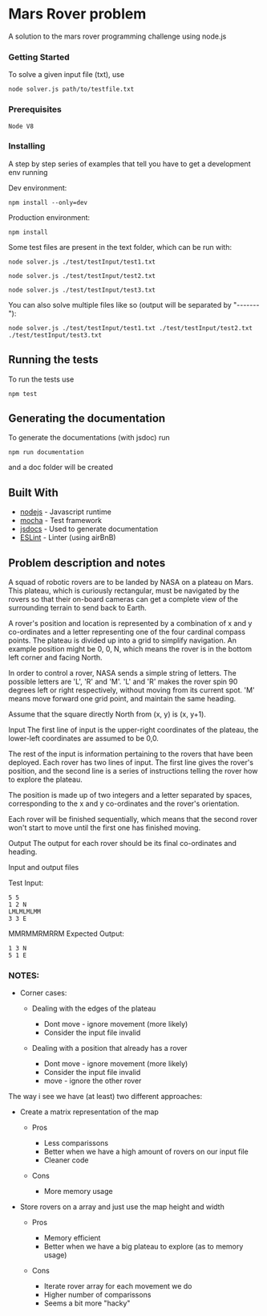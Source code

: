 # Mars Rover problem

A solution to the mars rover programming challenge using node.js

### Getting Started

To solve a given input file (txt), use

```
node solver.js path/to/testfile.txt
```

### Prerequisites

```
Node V8
```

### Installing

A step by step series of examples that tell you have to get a development env running

Dev environment:
```
npm install --only=dev
```

Production environment:
```
npm install
```

Some test files are present in the text folder, which can be run with:

```
node solver.js ./test/testInput/test1.txt
```
```
node solver.js ./test/testInput/test2.txt
```
```
node solver.js ./test/testInput/test3.txt
```

You can also solve multiple files like so (output will be separated by "-------"):

```
node solver.js ./test/testInput/test1.txt ./test/testInput/test2.txt ./test/testInput/test3.txt
```

## Running the tests

To run the tests use
```
npm test
```

## Generating the documentation

To generate the documentations (with jsdoc) run
```
npm run documentation
```
and a doc folder will be created


## Built With

* [nodejs](https://nodejs.org/en/) - Javascript runtime
* [mocha](https://mochajs.org/) - Test framework
* [jsdocs](https://github.com/jsdoc3/jsdoc) - Used to generate documentation
* [ESLint](https://eslint.org/) - Linter (using airBnB)


## Problem description and notes
A squad of robotic rovers are to be landed by NASA on a plateau on Mars. This plateau, which is curiously rectangular, must be navigated by the rovers so that their on-board cameras can get a complete view of the surrounding terrain to send back to Earth.

A rover's position and location is represented by a combination of x and y co-ordinates and a letter representing one of the four cardinal compass points. The plateau is divided up into a grid to simplify navigation. An example position might be 0, 0, N, which means the rover is in the bottom left corner and facing North.

In order to control a rover, NASA sends a simple string of letters. The possible letters are 'L', 'R' and 'M'. 'L' and 'R' makes the rover spin 90 degrees left or right respectively, without moving from its current spot. 'M' means move forward one grid point, and maintain the same heading.

Assume that the square directly North from (x, y) is (x, y+1).

Input
The first line of input is the upper-right coordinates of the plateau, the lower-left coordinates are assumed to be 0,0.

The rest of the input is information pertaining to the rovers that have been deployed. Each rover has two lines of input. The first line gives the rover's position, and the second line is a series of instructions telling the rover how to explore the plateau.

The position is made up of two integers and a letter separated by spaces, corresponding to the x and y co-ordinates and the rover's orientation.

Each rover will be finished sequentially, which means that the second rover won't start to move until the first one has finished moving.

Output
The output for each rover should be its final co-ordinates and heading.

Input and output files

Test Input:
```
5 5
1 2 N
LMLMLMLMM
3 3 E
```
MMRMMRMRRM
Expected Output:
```
1 3 N
5 1 E
```

### NOTES:
* Corner cases:
  * Dealing with the edges of the plateau

    * Dont move - ignore movement (more likely)
    * Consider the input file invalid
  * Dealing with a position that already has a rover

    * Dont move - ignore movement (more likely)
    * Consider the input file invalid
    * move - ignore the other rover

The way i see we have (at least) two different approaches:

* Create a matrix representation of the map
  * Pros

    * Less comparissons
    * Better when we have a high amount of rovers on our input file
    * Cleaner code
  * Cons

    * More memory usage

* Store rovers on a array and just use the map height and width
  * Pros

    * Memory efficient
    * Better when we have a big plateau to explore (as to memory usage)
  * Cons

    * Iterate rover array for each movement we do
    * Higher number of comparissons
    * Seems a bit more "hacky"